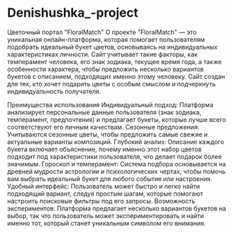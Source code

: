 # Denishushka_-project
Цветочный портал "FloralMatch"
О проекте
"FloralMatch" — это уникальная онлайн-платформа, которая помогает пользователям подобрать идеальный букет цветов, основываясь на индивидуальных характеристиках личности. Сайт учитывает такие факторы, как темперамент человека, его знак зодиака, текущее время года, а также особенности характера, чтобы предложить несколько вариантов букетов с описанием, подходящих именно этому человеку. Сайт создан для тех, кто хочет подарить цветы с особым смыслом и подчеркнуть индивидуальность получателя.

Преимущества использования
Индивидуальный подход: Платформа анализирует персональные данные пользователя (знак зодиака, темперамент, предпочтения) и предлагает букеты, которые лучше всего соответствуют его личным качествам.
Сезонные предложения: Учитываются сезонные цветы, чтобы предложить самые свежие и актуальные варианты композиций.
Глубокий анализ: Описание каждого букета включает объяснение, почему именно этот набор цветов подходит под характеристики пользователя, что делает подарок более значимым.
Гороскоп и темперамент: Система подбора основывается на древней мудрости астрологии и психологических чертах, чтобы помочь вам выбрать идеальный букет для любого события или настроения.
Удобный интерфейс: Пользователь может быстро и легко найти подходящий вариант, следуя простым шагам, которые помогают настроить поисковые фильтры под его запросы.
Возможность экспериментов: Платформа предлагает несколько вариантов букетов на выбор, так что пользователь может экспериментировать и найти именно тот, который станет уникальным символом его внимания.
